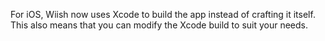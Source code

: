 For iOS, Wiish now uses Xcode to build the app instead of crafting it itself. This also means that you can modify the Xcode build to suit your needs.
